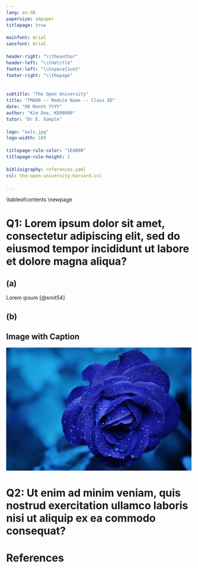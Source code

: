 ```yaml
---
lang: en-GB
papersize: a4paper
titlepage: true

mainfont: Arial
sansfont: Arial

header-right: "\\theauthor"
header-left: "\\thetitle"
footer-left: "\\hspace{1cm}"
footer-right: "\\thepage"


subtitle: "The Open University"
title: "TMA00 -- Module Name -- Class ID"
date: "DD Month YYYY"
author: "Kim Doe, KD00000"
tutor: "Dr E. Xample"

logo: "ouls.jpg"
logo-width: 100

titlepage-rule-color: "1E4B9B"
titlepage-rule-height: 2

biblioigraphy: references.yaml
csl: the-open-university-harvard.csl

...
```


\tableofcontents
\newpage

# Q1: Lorem ipsum dolor sit amet, consectetur adipiscing elit, sed do eiusmod tempor incididunt ut labore et dolore magna aliqua?

## (a)
Lorem ipsum [@smit54]

## (b)

## Image with Caption

![Nam liber tempor cum soluta nobis eleifend option congue nihil imperdiet doming id quod mazim placerat facer possim assum. Lorem ipsum dolor sit amet, consectetuer adipiscing elit, sed diam nonummy nibh euismod tincidunt ut laoreet dolore magna aliquam erat volutpat.](image.jpeg)

# Q2: Ut enim ad minim veniam, quis nostrud exercitation ullamco laboris nisi ut aliquip ex ea commodo consequat?

# References
